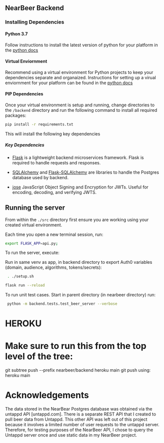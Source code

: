 ## NearBeer Backend 

### Installing Dependencies

#### Python 3.7

Follow instructions to install the latest version of python for your platform in the [python docs](https://docs.python.org/3/using/unix.html#getting-and-installing-the-latest-version-of-python)

#### Virtual Enviornment

Recommend using a virtual environment for Python projects to keep your dependencies separate and organaized. Instructions for setting up a virual enviornment for your platform can be found in the [python docs](https://packaging.python.org/guides/installing-using-pip-and-virtual-environments/)

#### PIP Dependencies

Once your virtual environment is setup and running, change directories to the `/backend` directory and run the following command to install all required packages:

```bash
pip install -r requirements.txt
```

This will install the following key dependencies

##### Key Dependencies

- [Flask](http://flask.pocoo.org/)  is a lightweight backend microservices framework. Flask is required to handle requests and responses.

- [SQLAlchemy](https://www.sqlalchemy.org/) and [Flask-SQLAlchemy](https://flask-sqlalchemy.palletsprojects.com/en/2.x/) are libraries to handle the Postgres database used by backend. 

- [jose](https://python-jose.readthedocs.io/en/latest/) JavaScript Object Signing and Encryption for JWTs. Useful for encoding, decoding, and verifying JWTS.

## Running the server

From within the `./src` directory first ensure you are working using your created virtual environment.

Each time you open a new terminal session, run:

```bash
export FLASK_APP=api.py;
```

To run the server, execute:

Run in same venv as app, in backend directory to export Auth0 variables (domain, audience, algorithms, tokens/secrets):

```bash
 . ./setup.sh 
```

```bash
flask run --reload
```

To run unit test cases.  Start in parent directory (in nearbeer directory) run:

```bash
 python -m backend.tests.test_beer_server --verbose
```


# HEROKU
# Make sure to run this from the top level of the tree:
git subtree push --prefix nearbeer/backend heroku main
git push using:  heroku main


# Acknowledgements

The data stored in the NearBear Postgres database was obtained via the untappd API [untappd.com].  There is a separate REST API that I created to pull beer data from Untappd.  This other API was left out of this project because it involves a limited number of user requests to the untappd server.  Therefore, for testing purposes of the NearBeer API, I chose to query the Untappd server once and use static data in my NearBeer project.

